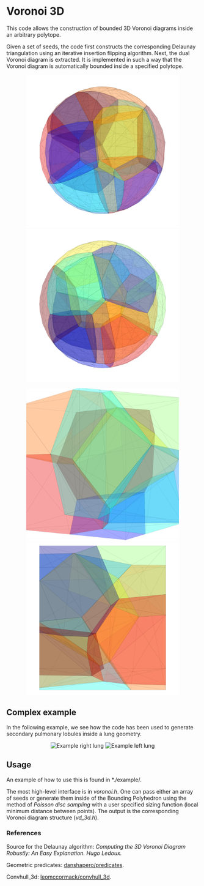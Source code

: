 # Voronoi 3D
This code allows the construction of bounded 3D Voronoi diagrams inside an arbitrary polytope. 

Given a set of seeds, the code first constructs the corresponding Delaunay triangulation using an iterative insertion flipping algorithm. Next, the dual Voronoi diagram is extracted. It is implemented in such a way that the Voronoi diagram is automatically bounded inside a specified polytope.


<p align="center">
<img src="./example/git_figures/sph_v1.png" alt="Example sphere 1" width="400" height="auto" />
<img src="./example/git_figures/sph_v3.png" alt="Example sphere 2" width="400" height="auto">
</p>
<p align="center">
<img src="./example/git_figures/cube_v1.png" alt="Example cube 1" width="400" height="auto" />
<img src="./example/git_figures/cube_v4.png" alt="Example cube 2" width="400" height="auto">
</p>


## Complex example
In the following example, we see how the code has been used to generate secondary pulmonary lobules inside a lung geometry.

<p align="center">
<img src="./example/git_figures/R_v2.png" alt="Example right lung" width="400" height="auto" />
<img src="./example/git_figures/L_v4.png" alt="Example left lung" width="400" height="auto">
</p>

## Usage
An example of how to use this is found in *./example/.

The most high-level interface is in *voronoi.h*. One can pass either an array of seeds or generate them inside of the Bounding Polyhedron using the method of *Poisson disc sampling* with a user specified sizing function (local minimum distance between points). The output is the corresponding Voronoi diagram structure (*vd_3d.h*). 

### References
Source for the Delaunay algorithm: *Computing the 3D Voronoi Diagram Robustly: An Easy Explanation. Hugo Ledoux.*

Geometric predicates: [danshapero/predicates](https://github.com/danshapero/predicates).

Convhull_3d: [leomccormack/convhull_3d](https://github.com/leomccormack/convhull_3d).
